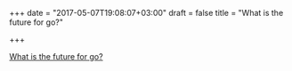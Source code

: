 +++
date = "2017-05-07T19:08:07+03:00"
draft = false
title = "What is the future for go?"

+++

<p><a href="https://medium.com/@IndianGuru/what-is-the-future-for-go-e002b06a240b">What is the future for go?</a></p>